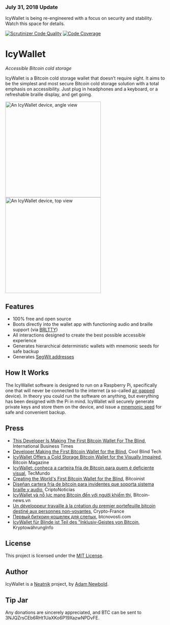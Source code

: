 ### July 31, 2018 Update

IcyWallet is being re-engineered with a focus on security and stability. Watch this space for details.

[![Scrutinizer Code Quality](https://scrutinizer-ci.com/g/neatnik/icywallet/badges/quality-score.png?b=master)](https://scrutinizer-ci.com/g/neatnik/icywallet/?branch=master)
[![Code Coverage](https://scrutinizer-ci.com/g/neatnik/icywallet/badges/coverage.png?b=master)](https://scrutinizer-ci.com/g/neatnik/icywallet/?branch=master)

# IcyWallet

_Accessible Bitcoin cold storage_

IcyWallet is a Bitcoin cold storage wallet that doesn’t require sight. It aims to be the simplest and most secure Bitcoin cold storage solution with a total emphasis on accessibility. Just plug in headphones and a keyboard, or a refreshable braille display, and get going.

[<img src="https://neatnik.net/bitcoin/icywallet/icywallet_angle.jpg" width="300" height="300" alt="An IcyWallet device, angle view" title="An IcyWallet device, angle view">](https://neatnik.net/bitcoin/icywallet/icywallet_angle.jpg)
[<img src="https://neatnik.net/bitcoin/icywallet/icywallet_overhead.jpg" width="300" height="300" alt="An IcyWallet device, top view" title="An IcyWallet device, top view">](https://neatnik.net/bitcoin/icywallet/icywallet_overhead.jpg)

## Features

* 100% free and open source
* Boots directly into the wallet app with functioning audio and braille support (via [BRLTTY](https://github.com/brltty/brltty))
* All interactions designed to create the best possible accessible experience
* Generates hierarchical deterministic wallets with mnemonic seeds for safe backup
* Generates [SegWit addresses](https://segwit.org)

## How It Works

The IcyWallet software is designed to run on a Raspberry Pi, specifically one that will never be connected to the internet (a so-called [air gapped](https://en.wikipedia.org/wiki/Air_gap_(networking)) device). In theory you could run the software on anything, but everything has been designed with the Pi in mind. IcyWallet will securely generate private keys and store them on the device, and issue a [mnemonic seed](https://en.bitcoin.it/wiki/Mnemonic_phrase) for safe and convenient backup.

## Press

- [This Developer Is Making The First Bitcoin Wallet For The Blind](http://www.ibtimes.com/developer-making-first-bitcoin-wallet-blind-2618126), International Business Times
- [Developer Making the First Bitcoin Wallet for the Blind](https://coolblindtech.com/developer-making-the-first-bitcoin-wallet-for-the-blind/), Cool Blind Tech
- [IcyWallet Offers a Cold Storage Bitcoin Wallet for the Visually Impaired](https://bitcoinmagazine.com/articles/icywallet-offers-cold-storage-bitcoin-wallet-visually-impaired/), Bitcoin Magazine
- [IcyWallet: conheça a carteira fria de Bitcoin para quem é deficiente visual](https://www.tecmundo.com.br/produto/124366-icywallet-conheca-carteira-fria-bitcoin-deficiente-visual.htm), TecMundo
- [Creating the World's First Bitcoin Wallet for the Blind](http://bitcoinist.com/creating-worlds-first-bitcoin-wallet-blind/), Bitcoinist
- [Diseñan cartera fría de bitcoin para invidentes que soporta sistema braille y audio](https://criptonoticias.com/carteras/disenan-cartera-fria-bitcoin-invidentes-soporta-sistema-braille-audio/), CriptoNoticias
- [IcyWallet và nỗ lực mang Bitcoin đến với người khiếm thị](https://bitcoin-news.vn/icywallet-va-no-luc-mang-bitcoin-den-voi-nguoi-khiem-thi/), Bitcoin-news.vn
- [Un développeur travaille à la création du premier portefeuille bitcoin destiné aux personnes non-voyantes](https://www.crypto-france.com/un-developpeur-travaille-a-la-creation-du-premier-portefeuille-bitcoin-destine-aux-personnes-non-voyantes/), Crypto-France
- [Первый биткоин-кошелек для слепых](https://btcnovosti.com/articles/pervyiy-bitkoin-koshelek-dlya-slepyih/), btcnovosti.com
- [IcyWallet für Blinde ist Teil des "Inklusiv-Geistes von Bitcoin](http://www.kryptowaehrunginfo.com/l/icy-wallet-fur-blinde-ist-teil-des-inklusiv-geistes-von-bitcoin/), KryptowährungInfo

## License

This project is licensed under the [MIT License](LICENSE.md).

## Author

IcyWallet is a [Neatnik](https://neatnik.net/) project, by [Adam Newbold](https://adam.lol/).

## Tip Jar

Any donations are sincerely appreciated, and BTC can be sent to 3NJQZrsCEb6RHt1UaXKo6P19XazwNPDvFE.